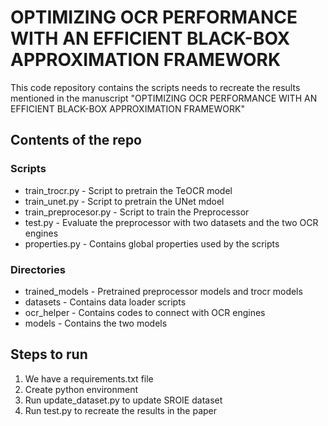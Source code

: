 # OPTIMIZING OCR PERFORMANCE WITH AN EFFICIENT BLACK-BOX APPROXIMATION FRAMEWORK
This code repository contains the scripts needs to recreate the results mentioned in the manuscript "OPTIMIZING OCR PERFORMANCE WITH AN EFFICIENT BLACK-BOX
APPROXIMATION FRAMEWORK"
## Contents of the repo
### Scripts
* train_trocr.py - Script to pretrain the TeOCR model
* train_unet.py - Script to pretrain the UNet mdoel
* train_preprocesor.py - Script to train the Preprocessor
* test.py - Evaluate the preprocessor with two datasets and the two OCR engines
* properties.py - Contains global properties used by the scripts
### Directories
* trained_models - Pretrained preprocessor models and trocr models
* datasets - Contains data loader scripts
* ocr_helper - Contains codes to connect with OCR engines
* models - Contains the two models
## Steps to run 
1. We have a requirements.txt file 
2. Create python environment 
3. Run update_dataset.py to update SROIE dataset
4. Run test.py to recreate the results in the paper
